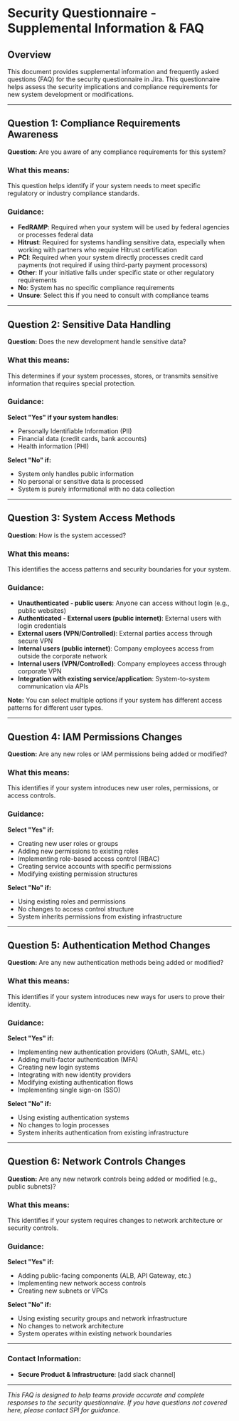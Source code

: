 # Security Questionnaire - Supplemental Information & FAQ

## Overview

This document provides supplemental information and frequently asked questions (FAQ) for the security questionnaire in Jira. This questionnaire helps assess the security implications and compliance requirements for new system development or modifications.

---

## Question 1: Compliance Requirements Awareness

**Question:** Are you aware of any compliance requirements for this system?

### What this means:
This question helps identify if your system needs to meet specific regulatory or industry compliance standards.

### Guidance:
- **FedRAMP**: Required when your system will be used by federal agencies or processes federal data
- **Hitrust**: Required for systems handling sensitive data, especially when working with partners who require Hitrust certification
- **PCI**: Required when your system directly processes credit card payments (not required if using third-party payment processors)
- **Other**: If your initiative falls under specific state or other regulatory requirements
- **No**: System has no specific compliance requirements
- **Unsure**: Select this if you need to consult with compliance teams


---

## Question 2: Sensitive Data Handling

**Question:** Does the new development handle sensitive data?

### What this means:
This determines if your system processes, stores, or transmits sensitive information that requires special protection.

### Guidance:
**Select "Yes" if your system handles:**
- Personally Identifiable Information (PII)
- Financial data (credit cards, bank accounts)
- Health information (PHI)

**Select "No" if:**
- System only handles public information
- No personal or sensitive data is processed
- System is purely informational with no data collection

---

## Question 3: System Access Methods

**Question:** How is the system accessed?

### What this means:
This identifies the access patterns and security boundaries for your system.

### Guidance:
- **Unauthenticated - public users**: Anyone can access without login (e.g., public websites)
- **Authenticated - External users (public internet)**: External users with login credentials
- **External users (VPN/Controlled)**: External parties access through secure VPN
- **Internal users (public internet)**: Company employees access from outside the corporate network
- **Internal users (VPN/Controlled)**: Company employees access through corporate VPN
- **Integration with existing service/application**: System-to-system communication via APIs


**Note:** You can select multiple options if your system has different access patterns for different user types.

---

## Question 4: IAM Permissions Changes

**Question:** Are any new roles or IAM permissions being added or modified?

### What this means:
This identifies if your system introduces new user roles, permissions, or access controls.

### Guidance:
**Select "Yes" if:**
- Creating new user roles or groups
- Adding new permissions to existing roles
- Implementing role-based access control (RBAC)
- Creating service accounts with specific permissions
- Modifying existing permission structures

**Select "No" if:**
- Using existing roles and permissions
- No changes to access control structure
- System inherits permissions from existing infrastructure

---

## Question 5: Authentication Method Changes

**Question:** Are any new authentication methods being added or modified?

### What this means:
This identifies if your system introduces new ways for users to prove their identity.

### Guidance:
**Select "Yes" if:**
- Implementing new authentication providers (OAuth, SAML, etc.)
- Adding multi-factor authentication (MFA)
- Creating new login systems
- Integrating with new identity providers
- Modifying existing authentication flows
- Implementing single sign-on (SSO)

**Select "No" if:**
- Using existing authentication systems
- No changes to login processes
- System inherits authentication from existing infrastructure

---

## Question 6: Network Controls Changes

**Question:** Are any new network controls being added or modified (e.g., public subnets)?

### What this means:
This identifies if your system requires changes to network architecture or security controls.

### Guidance:
**Select "Yes" if:**
- Adding public-facing components (ALB, API Gateway, etc.)
- Implementing new network access controls
- Creating new subnets or VPCs

**Select "No" if:**
- Using existing security groups and network infrastructure
- No changes to network architecture
- System operates within existing network boundaries

---

### Contact Information:
- **Secure Product & Infrastructure**: [add slack channel]



---

*This FAQ is designed to help teams provide accurate and complete responses to the security questionnaire. If you have questions not covered here, please contact SPI for guidance.* 